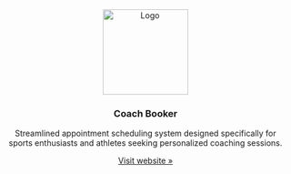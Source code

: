 <div align="center">
  <a>
    <img 
      src="https://cdn3d.iconscout.com/3d/premium/thumb/gym-schedule-5598897-4687508.png"
      alt="Logo" 
      height="150" />
  </a>
  <h3 align="center">Coach Booker</h3>
  <p align="center">
    Streamlined appointment scheduling system designed specifically for sports enthusiasts and athletes seeking personalized coaching sessions.    
  </p>
  <a href="https://github.com/mustaphaboudouch/coach-booker">Visit website »</a>
</div>
